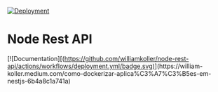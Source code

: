 [![Deployment](https://github.com/williamkoller/node-rest-api/actions/workflows/deployment.yml/badge.svg)](https://github.com/williamkoller/node-rest-api/actions/workflows/deployment.yml)

# Node Rest API

[![Documentation][([https://github.com/williamkoller/node-rest-api/actions/workflows/deployment.yml/badge.svg)](https://github.com/williamkoller/node-rest-api/actions/workflows/deployment.yml](https://william-koller.medium.com/como-dockerizar-aplica%C3%A7%C3%B5es-em-nestjs-6b4a8c1a741a))](https://william-koller.medium.com/como-dockerizar-aplica%C3%A7%C3%B5es-em-nestjs-6b4a8c1a741a)

